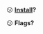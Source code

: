 :confused: **[Install](https://github.com/prometheus-operator/kube-prometheus)?**



:confused: **Flags?**